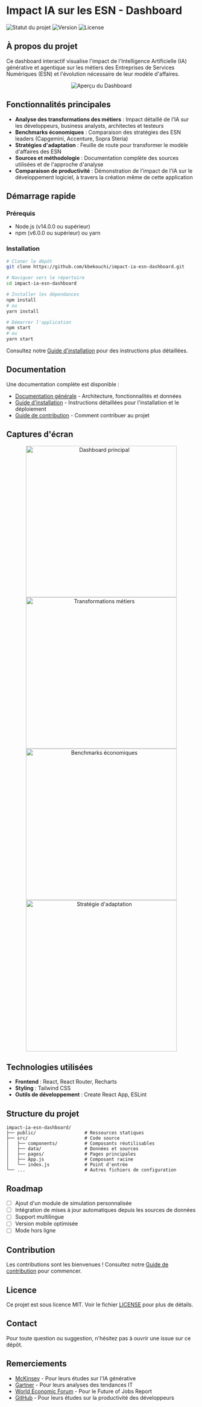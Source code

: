 # Impact IA sur les ESN - Dashboard

![Statut du projet](https://img.shields.io/badge/Statut-En%20d%C3%A9veloppement-green)
![Version](https://img.shields.io/badge/Version-1.0.0-blue)
![License](https://img.shields.io/badge/License-MIT-yellow)

## À propos du projet

Ce dashboard interactif visualise l'impact de l'Intelligence Artificielle (IA) générative et agentique sur les métiers des Entreprises de Services Numériques (ESN) et l'évolution nécessaire de leur modèle d'affaires.

<p align="center">
  <img src="https://via.placeholder.com/800x400?text=Impact+IA+ESN+Dashboard" alt="Aperçu du Dashboard" />
</p>

## Fonctionnalités principales

- **Analyse des transformations des métiers** : Impact détaillé de l'IA sur les développeurs, business analysts, architectes et testeurs
- **Benchmarks économiques** : Comparaison des stratégies des ESN leaders (Capgemini, Accenture, Sopra Steria)
- **Stratégies d'adaptation** : Feuille de route pour transformer le modèle d'affaires des ESN
- **Sources et méthodologie** : Documentation complète des sources utilisées et de l'approche d'analyse
- **Comparaison de productivité** : Démonstration de l'impact de l'IA sur le développement logiciel, à travers la création même de cette application

## Démarrage rapide

### Prérequis

- Node.js (v14.0.0 ou supérieur)
- npm (v6.0.0 ou supérieur) ou yarn

### Installation

```bash
# Cloner le dépôt
git clone https://github.com/kbekouchi/impact-ia-esn-dashboard.git

# Naviguer vers le répertoire
cd impact-ia-esn-dashboard

# Installer les dépendances
npm install
# ou
yarn install

# Démarrer l'application
npm start
# ou
yarn start
```

Consultez notre [Guide d'installation](./INSTALLATION.md) pour des instructions plus détaillées.

## Documentation

Une documentation complète est disponible :

- [Documentation générale](./DOCUMENTATION.md) - Architecture, fonctionnalités et données
- [Guide d'installation](./INSTALLATION.md) - Instructions détaillées pour l'installation et le déploiement
- [Guide de contribution](./CONTRIBUTING.md) - Comment contribuer au projet

## Captures d'écran

<div align="center">
  <img src="https://via.placeholder.com/400x225?text=Dashboard+Principal" alt="Dashboard principal" width="400"/>
  <img src="https://via.placeholder.com/400x225?text=Transformations+Métiers" alt="Transformations métiers" width="400"/>
  <img src="https://via.placeholder.com/400x225?text=Benchmarks+Économiques" alt="Benchmarks économiques" width="400"/>
  <img src="https://via.placeholder.com/400x225?text=Stratégie+d'Adaptation" alt="Stratégie d'adaptation" width="400"/>
</div>

## Technologies utilisées

- **Frontend** : React, React Router, Recharts
- **Styling** : Tailwind CSS
- **Outils de développement** : Create React App, ESLint

## Structure du projet

```
impact-ia-esn-dashboard/
├── public/                  # Ressources statiques
├── src/                     # Code source
│   ├── components/          # Composants réutilisables
│   ├── data/                # Données et sources
│   ├── pages/               # Pages principales
│   ├── App.js               # Composant racine
│   └── index.js             # Point d'entrée
└── ...                      # Autres fichiers de configuration
```

## Roadmap

- [ ] Ajout d'un module de simulation personnalisée
- [ ] Intégration de mises à jour automatiques depuis les sources de données
- [ ] Support multilingue
- [ ] Version mobile optimisée
- [ ] Mode hors ligne

## Contribution

Les contributions sont les bienvenues ! Consultez notre [Guide de contribution](./CONTRIBUTING.md) pour commencer.

## Licence

Ce projet est sous licence MIT. Voir le fichier [LICENSE](./LICENSE) pour plus de détails.

## Contact

Pour toute question ou suggestion, n'hésitez pas à ouvrir une issue sur ce dépôt.

## Remerciements

- [McKinsey](https://www.mckinsey.com/) - Pour leurs études sur l'IA générative
- [Gartner](https://www.gartner.com/) - Pour leurs analyses des tendances IT
- [World Economic Forum](https://www.weforum.org/) - Pour le Future of Jobs Report
- [GitHub](https://github.blog/) - Pour leurs études sur la productivité des développeurs
